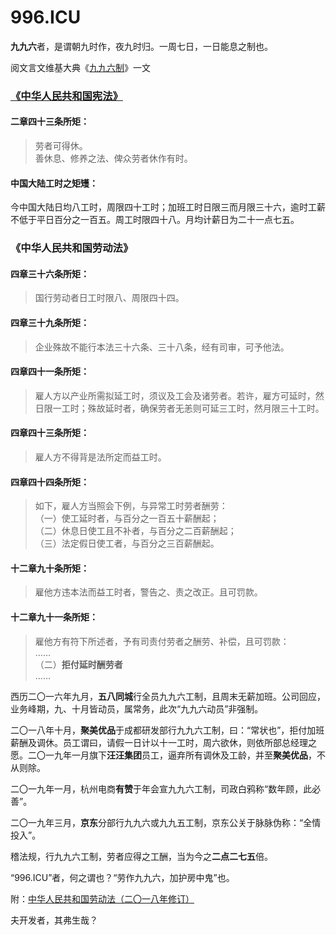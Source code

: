 996.ICU
===

**九九六**者，是谓朝九时作，夜九时归。一周七日，一日能息之制也。

阅文言文维基大典《[九九六制](https://zh-classical.wikipedia.org/wiki/%E4%B9%9D%E4%B9%9D%E5%85%AD%E5%88%B6)》一文

### [《中华人民共和国宪法》](http://www.npc.gov.cn/npc/xinwen/2018-03/22/content_2052489.htm)
#### 二章四十三条所矩：
> 劳者可得休。  
> 善休息、修养之法、俾众劳者休作有时。

#### 中国大陆工时之矩矱：
今中国大陆日均八工时，周限四十工时；加班工时日限三而月限三十六，逾时工薪不低于平日百分之一百五。周工时限四十八。月均计薪日为二十一点七五。

### 《中华人民共和国劳动法》
#### 四章三十六条所矩：
>国行劳动者日工时限八、周限四十四。

#### 四章三十九条所矩：
>企业殊故不能行本法三十六条、三十八条，经有司审，可予他法。

#### 四章四十一条所矩：
>雇人方以产业所需拟延工时，须议及工会及诸劳者。若许，雇方可延时，然日限一工时；殊故延时者，确保劳者无恙则可延三工时，然月限三十工时。

#### 四章四十三条所矩：
>雇人方不得背是法所定而益工时。

#### 四章四十四条所矩：
> 如下，雇人方当照会下例，与异常工时劳者酬劳：  
> （一）使工延时者，与百分之一百五十薪酬起；  
> （二）休息日使工且不补者，与百分之二百薪酬起；  
> （三）法定假日使工者，与百分之三百薪酬起。 

#### 十二章九十条所矩：
> 雇他方违本法而益工时者，警告之、责之改正。且可罚款。

#### 十二章九十一条所矩：
> 雇他方有符下所述者，予有司责付劳者之酬劳、补偿，且可罚款：   
>  ……   
>  （二）**拒付延时酬劳者**   
>  ……   

西历二〇一六年九月，**五八同城**行全员九九六工制，且周末无薪加班。公司回应，业务峰期，九、十月皆动员，属常务，此次“九九六动员”非强制。

二〇一八年十月，**聚美优品**于成都研发部行九九六工制，曰：“常状也”，拒付加班薪酬及调休。员工谓曰，请假一日计以十一工时，周六欲休，则依所部总经理之愿。二〇一九年一月旗下**汪汪集团**员工，逼弃所有调休及工龄，并至**聚美优品**，不从则除。

二〇一九年一月，杭州电商**有赞**于年会宣九九六工制，司政白鸦称“数年顾，此必善”。

二〇一九年三月，**京东**分部行九九六或九九五工制，京东公关于脉脉伪称：“全情投入”。

稽法规，行九九六工制，劳者应得之工酬，当为今之**二点二七五**倍。

“996.ICU”者，何之谓也？“劳作九九六，加护房中鬼”也。

附：[中华人民共和国劳动法（二〇一八年修订）](http://www.npc.gov.cn/npc/xinwen/2019-01/07/content_2070261.htm)

夫开发者，其弗生哉？
